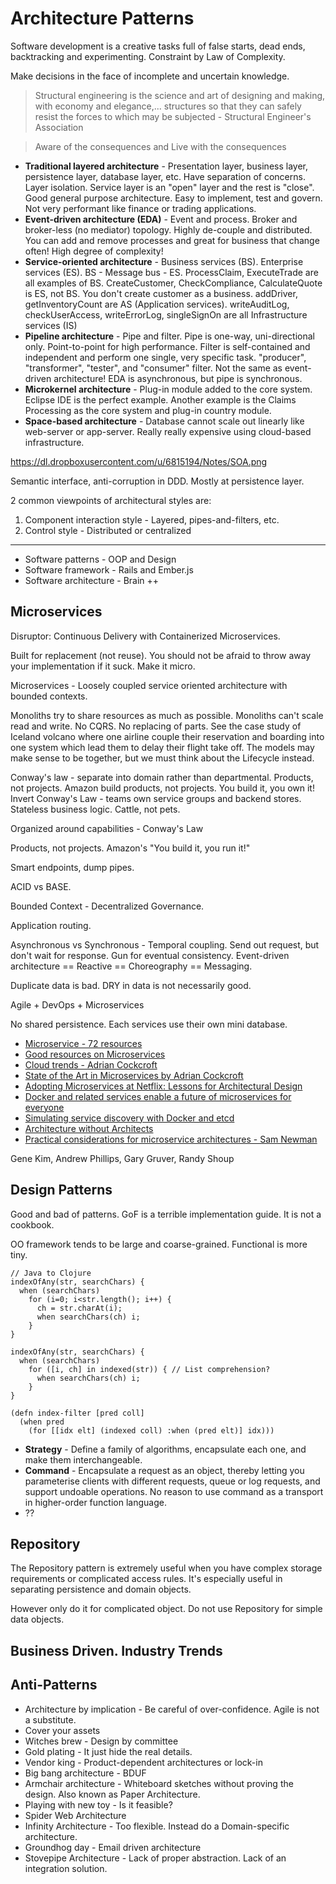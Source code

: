 # Architecture Patterns

Software development is a creative tasks full of false starts, dead ends, backtracking and experimenting. Constraint by Law of Complexity.

Make decisions in the face of incomplete and uncertain knowledge.

> Structural engineering is the science and art of designing and making, with economy and elegance,... structures so that they can safely resist the forces to which may be subjected - Structural Engineer's Association

> Aware of the consequences and Live with the consequences

* **Traditional layered architecture** - Presentation layer, business layer, persistence layer, database layer, etc. Have separation of concerns. Layer isolation. Service layer is an "open" layer and the rest is "close". Good general purpose architecture. Easy to implement, test and govern. Not very performant like finance or trading applications.
* **Event-driven architecture (EDA)** - Event and process. Broker and broker-less (no mediator) topology. Highly de-couple and distributed. You can add and remove processes and great for business that change often! High degree of complexity!
* **Service-oriented architecture** - Business services (BS). Enterprise services (ES). BS - Message bus - ES. ProcessClaim, ExecuteTrade are all examples of BS. CreateCustomer, CheckCompliance, CalculateQuote is ES, not BS. You don't create customer as a business. addDriver, getInventoryCount are AS (Application services). writeAuditLog, checkUserAccess, writeErrorLog, singleSignOn are all Infrastructure services (IS)
* **Pipeline architecture** - Pipe and filter. Pipe is one-way, uni-directional only. Point-to-point for high performance. Filter is self-contained and independent and perform one single, very specific task. "producer", "transformer", "tester", and "consumer" filter. Not the same as event-driven architecture! EDA is asynchronous, but pipe is synchronous.
* **Microkernel architecture** - Plug-in module added to the core system. Eclipse IDE is the perfect example. Another example is the Claims Processing as the core system and plug-in country module.
* **Space-based architecture** - Database cannot scale out linearly like web-server or app-server. Really really expensive using cloud-based infrastructure.


https://dl.dropboxusercontent.com/u/6815194/Notes/SOA.png

Semantic interface, anti-corruption in DDD. Mostly at persistence layer.

2 common viewpoints of architectural styles are:

1. Component interaction style - Layered, pipes-and-filters, etc.
2. Control style - Distributed or centralized

---

* Software patterns - OOP and Design
* Software framework - Rails and Ember.js
* Software architecture - Brain ++

## Microservices

Disruptor: Continuous Delivery with Containerized Microservices.

Built for replacement (not reuse). You should not be afraid to throw away your implementation if it suck. Make it micro.

Microservices - Loosely coupled service oriented architecture with bounded contexts.

Monoliths try to share resources as much as possible. Monoliths can't scale read and write. No CQRS. No replacing of parts. See the case study of Iceland volcano where one airline couple their reservation and boarding into one system which lead them to delay their flight take off. The models may make sense to be together, but we must think about the Lifecycle instead.

Conway's law - separate into domain rather than departmental. Products, not projects. Amazon build products, not projects. You build it, you own it! Invert Conway's Law - teams own service groups and backend stores. Stateless business logic. Cattle, not pets.

Organized around capabilities - Conway's Law

Products, not projects. Amazon's "You build it, you run it!"

Smart endpoints, dump pipes.

ACID vs BASE.

Bounded Context - Decentralized Governance.

Application routing.

Asynchronous vs Synchronous - Temporal coupling. Send out request, but don't wait for response. Gun for eventual consistency. Event-driven architecture == Reactive == Choreography == Messaging.

Duplicate data is bad. DRY in data is not necessarily good.

Agile + DevOps + Microservices

No shared persistence. Each services use their own mini database.

* [Microservice - 72 resources](http://blog.arkency.com/2014/07/microservices-72-resources/)
* [Good resources on Microservices](http://microservices.io/)
* [Cloud trends - Adrian Cockcroft](https://www.youtube.com/watch?v=VaFktjlLp5M)
* [State of the Art in Microservices by Adrian Cockcroft](https://www.youtube.com/watch?v=nMTaS07i3jk)
* [Adopting Microservices at Netflix: Lessons for Architectural Design](http://nginx.com/blog/microservices-at-netflix-architectural-best-practices/)
* [Docker and related services enable a future of microservices for everyone](http://blog.giantswarm.io/docker-and-related-services-enable-a-future-of-microservices-for-everyone)
* [Simulating service discovery with Docker and etcd](http://talwai.github.io/#/blog/post/discovery)
* [Architecture without Architects](https://www.youtube.com/watch?v=qVyt3qQ_7TA)
* [Practical considerations for microservice architectures - Sam Newman](https://vimeo.com/105751281)

Gene Kim, Andrew Phillips, Gary Gruver, Randy Shoup

## Design Patterns

Good and bad of patterns. GoF is a terrible implementation guide. It is not a cookbook.

OO framework tends to be large and coarse-grained.
Functional is more tiny.

```
// Java to Clojure
indexOfAny(str, searchChars) {
  when (searchChars)
    for (i=0; i<str.length(); i++) {
      ch = str.charAt(i);
      when searchChars(ch) i;
    }
}

indexOfAny(str, searchChars) {
  when (searchChars)
    for ([i, ch] in indexed(str)) { // List comprehension?
      when searchChars(ch) i;
    }
}

(defn index-filter [pred coll]
  (when pred
    (for [[idx elt] (indexed coll) :when (pred elt)] idx)))
```

* **Strategy** - Define a family of algorithms, encapsulate each one, and make them interchangeable.
* **Command** - Encapsulate a request as an object, thereby letting you parameterise clients with different requests, queue or log requests, and support undoable operations. No reason to use command as a transport in higher-order function language.
* ??

## Repository

The Repository pattern is extremely useful when you have complex storage requirements or complicated access rules. It's especially useful in separating persistence and domain objects.

However only do it for complicated object. Do not use Repository for simple data objects.

## Business Driven. Industry Trends

## Anti-Patterns

* Architecture by implication - Be careful of over-confidence. Agile is not a substitute.
* Cover your assets
* Witches brew - Design by committee
* Gold plating - It just hide the real details.
* Vendor king - Product-dependent architectures or lock-in
* Big bang architecture - BDUF
* Armchair architecture - Whiteboard sketches without proving the design. Also known as Paper Architecture.
* Playing with new toy - Is it feasible?
* Spider Web Architecture
* Infinity Architecture - Too flexible. Instead do a Domain-specific architecture.
* Groundhog day - Email driven architecture
* Stovepipe Architecture - Lack of proper abstraction. Lack of an integration solution.








